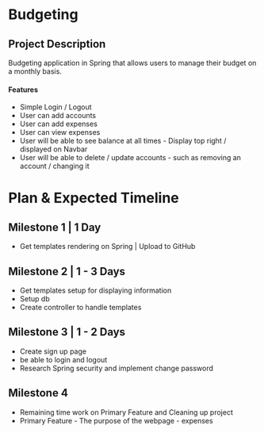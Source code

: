 # Budgeting
## Project Description
Budgeting application in Spring that allows users to manage their budget on a monthly basis.

#### Features
- Simple Login / Logout
- User can add accounts 
- User can add expenses
- User can view expenses
- User will be able to see balance at all times - Display top right / displayed on Navbar
- User will be able to delete / update accounts - such as removing an account / changing it


# Plan & Expected Timeline
## Milestone 1 | 1 Day
- Get templates rendering on Spring | Upload to GitHub

## Milestone 2 | 1 - 3 Days
- Get templates setup for displaying information
- Setup db 
- Create controller to handle templates

## Milestone 3 | 1 - 2 Days
- Create sign up page 
- be able to login and logout
- Research Spring security and implement change password

## Milestone 4 
- Remaining time work on Primary Feature and Cleaning up project 
- Primary Feature - The purpose of the webpage - expenses
